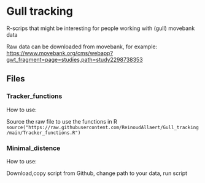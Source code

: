 # Gull tracking
R-scrips that might be interesting for people working with (gull) movebank data

Raw data can be downloaded from movebank, for example: https://www.movebank.org/cms/webapp?gwt_fragment=page=studies,path=study2298738353 

## Files

### Tracker_functions
How to use: 

Source the raw file to use the functions in R
```source("https://raw.githubusercontent.com/ReinoudAllaert/Gull_tracking/main/Tracker_functions.R")```

### Minimal_distence
How to use:

Download,copy script from Github, change path to your data, run script
